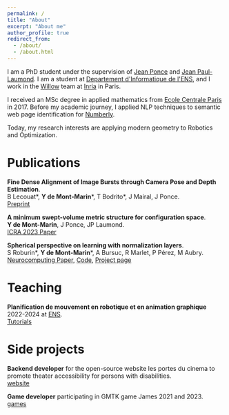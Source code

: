 ```yaml
---
permalink: /
title: "About"
excerpt: "About me"
author_profile: true
redirect_from: 
  - /about/
  - /about.html
---
```


I am a PhD student under the supervision of [Jean Ponce](https://www.di.ens.fr/~ponce/) and [Jean Paul-Laumond](https://fr.wikipedia.org/wiki/Jean-Paul_Laumond).
I am a student at [Departement d'Informatique de l'ENS](https://www.di.ens.fr/), and I work in the [Willow](https://www.inria.fr/en/willow) team at [Inria](https://www.inria.fr/fr/centre-inria-de-paris) in Paris.

I received an MSc degree in applied mathematics from [Ecole Centrale Paris](https://www.centralesupelec.fr/) in 2017. Before my academic journey, I applied NLP techniques to semantic web page identification for [Numberly](https://numberly.com/en/).

Today, my research interests are applying modern geometry to Robotics and Optimization.


Publications
======
**Fine Dense Alignment of Image Bursts through Camera Pose and Depth Estimation**.\
B Lecouat\*, **Y de Mont-Marin**\*, T Bodrito\*, J Mairal, J Ponce.\
[Preprint](https://arxiv.org/pdf/2312.05190.pdf)


**A minimum swept-volume metric structure for configuration space**.\
**Y de Mont-Marin**, J Ponce, JP Laumond.\
[ICRA 2023 Paper](https://ieeexplore.ieee.org/document/10161367)

**Spherical perspective on learning with normalization layers**.\
S Roburin\*, **Y de Mont-Marin**\*, A Bursuc, R Marlet, P Pérez, M Aubry.\
[Neurocomputing Paper](https://www.sciencedirect.com/science/article/pii/S092523122200159X), [Code](https://github.com/ymontmarin/adamsrt), [Project page](https://imagine.enpc.fr/~roburins/spherical_persp/)


Teaching
======
**Planification de mouvement en robotique et en animation graphique**\
2022-2024 at [ENS](https://www.ens.psl.eu/).\
[Tutorials](https://github.com/ymontmarin/_tps_robotique)


Side projects
======
**Backend developer** for the open-source website les portes du cinema to promote theater accessibility for persons with disabilities.\
[website](https://portesducinema.fr/)

**Game developer** participating in GMTK game James 2021 and 2023.\
[games](https://havenvik.itch.io/)
